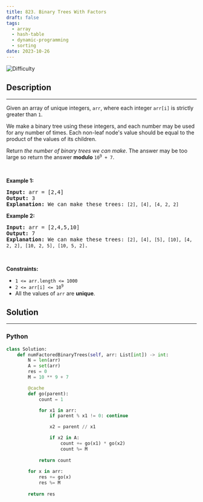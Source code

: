 ```yaml
---
title: 823. Binary Trees With Factors
draft: false
tags: 
  - array
  - hash-table
  - dynamic-programming
  - sorting
date: 2023-10-26
---
```


![Difficulty](https://img.shields.io/badge/Difficulty-Medium-blue.svg)

## Description

---
<p>Given an array of unique integers, <code>arr</code>, where each integer <code>arr[i]</code> is strictly greater than <code>1</code>.</p>

<p>We make a binary tree using these integers, and each number may be used for any number of times. Each non-leaf node&#39;s value should be equal to the product of the values of its children.</p>

<p>Return <em>the number of binary trees we can make</em>. The answer may be too large so return the answer <strong>modulo</strong> <code>10<sup>9</sup> + 7</code>.</p>

<p>&nbsp;</p>
<p><strong class="example">Example 1:</strong></p>

<pre>
<strong>Input:</strong> arr = [2,4]
<strong>Output:</strong> 3
<strong>Explanation:</strong> We can make these trees: <code>[2], [4], [4, 2, 2]</code></pre>

<p><strong class="example">Example 2:</strong></p>

<pre>
<strong>Input:</strong> arr = [2,4,5,10]
<strong>Output:</strong> 7
<strong>Explanation:</strong> We can make these trees: <code>[2], [4], [5], [10], [4, 2, 2], [10, 2, 5], [10, 5, 2]</code>.</pre>

<p>&nbsp;</p>
<p><strong>Constraints:</strong></p>

<ul>
	<li><code>1 &lt;= arr.length &lt;= 1000</code></li>
	<li><code>2 &lt;= arr[i] &lt;= 10<sup>9</sup></code></li>
	<li>All the values of <code>arr</code> are <strong>unique</strong>.</li>
</ul>


## Solution

---
### Python
``` py title='binary-trees-with-factors'
class Solution:
    def numFactoredBinaryTrees(self, arr: List[int]) -> int:
        N = len(arr)
        A = set(arr)
        res = 0
        M = 10 ** 9 + 7

        @cache
        def go(parent):
            count = 1

            for x1 in arr:
                if parent % x1 != 0: continue

                x2 = parent // x1

                if x2 in A:
                    count += go(x1) * go(x2)
                    count %= M
            
            return count
        
        for x in arr:
            res += go(x)
            res %= M
        
        return res

```

